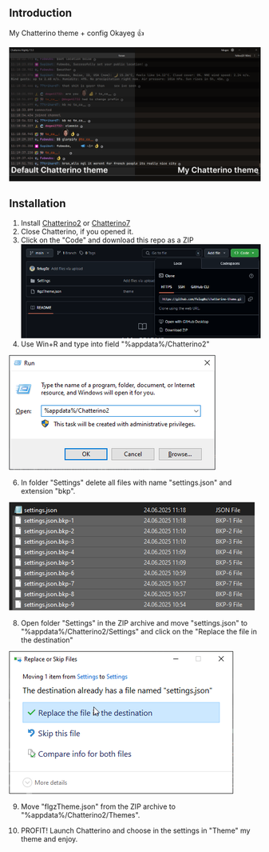 ## Introduction

My Chatterino theme + config Okayeg 👍

![Comparison](https://raw.githubusercontent.com/felug0z/chatterino-theme/refs/heads/main/assets/comparison.png)

## Installation

1. Install [Chatterino2](https://github.com/chatterino/chatterino2) or [Chatterino7](https://github.com/seventv/chatterino7)
2. Close Chatterino, if you opened it.
3. Click on the "Code" and download this repo as a ZIP
![Step 3](https://raw.githubusercontent.com/felug0z/chatterino-theme/refs/heads/main/assets/1.png)
4. Use Win+R and type into field "%appdata%/Chatterino2"

![Step 4](https://raw.githubusercontent.com/felug0z/chatterino-theme/refs/heads/main/assets/2.png)

6. In folder "Settings" delete all files with name "settings.json" and extension "bkp".

![Step 5](https://raw.githubusercontent.com/felug0z/chatterino-theme/refs/heads/main/assets/3.png)

8. Open folder "Settings" in the ZIP archive and move "settings.json" to "%appdata%/Chatterino2/Settings" and click on the "Replace the file in the destination"

![Step 6](https://raw.githubusercontent.com/felug0z/chatterino-theme/refs/heads/main/assets/4.png)

9. Move "flgzTheme.json" from the ZIP archive to "%appdata%/Chatterino2/Themes".

10. PROFIT! Launch Chatterino and choose in the settings in "Theme" my theme and enjoy.
